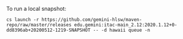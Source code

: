 
To run a local snapshot:

```
cs launch -r https://github.com/gemini-hlsw/maven-repo/raw/master/releases edu.gemini:itac-main_2.12:2020.1.12+0-dd8396ab+20200512-1219-SNAPSHOT -- -d hawaii queue -n
```
